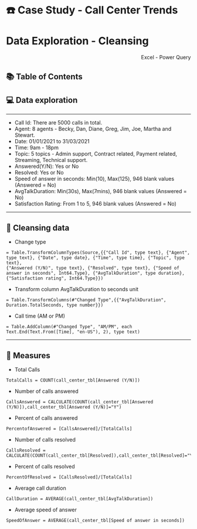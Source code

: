 # :telephone:  Case Study - Call Center Trends
# Data Exploration - Cleansing

<p align="right"> Excel - Power Query</p>

## :books: Table of Contents <!-- omit in toc -->


## 💻 Data exploration

---
- Call Id: There are 5000 calls in total.
- Agent: 8 agents - Becky, Dan, Diane, Greg, Jim, Joe, Martha and Stewart.
- Date: 01/01/2021 to 31/03/2021
- Time: 9am - 18pm
- Topic: 5 topics - Admin support, Contract related, Payment related, Streaming, Technical support.
- Answered(Y/N): Yes or No
- Resolved: Yes or No
- Speed of answer in seconds: Min(10), Max(125), 946 blank values (Answered = No)
- AvgTalkDuration: Min(30s), Max(7mins), 946 blank values (Answered = No)
- Satisfaction Rating: From 1 to 5, 946 blank values (Answered = No)

---
## 🧽 Cleansing data

- Change type 
```
= Table.TransformColumnTypes(Source,{{"Call Id", type text}, {"Agent", type text}, {"Date", type date}, {"Time", type time}, {"Topic", type text}, 
{"Answered (Y/N)", type text}, {"Resolved", type text}, {"Speed of answer in seconds", Int64.Type}, {"AvgTalkDuration", type duration}, 
{"Satisfaction rating", Int64.Type}})
```
- Transform column AvgTalkDuration to seconds unit
```
= Table.TransformColumns(#"Changed Type",{{"AvgTalkDuration", Duration.TotalSeconds, type number}})
```
- Call time (AM or PM) 
```
= Table.AddColumn(#"Changed Type", "AM/PM", each Text.End(Text.From([Time], "en-US"), 2), type text)
```

---
## 🧮 Measures

- Total Calls
```
TotalCalls = COUNT(call_center_tbl[Answered (Y/N)])
```
- Number of calls answered
```
CallsAnswered = CALCULATE(COUNT(call_center_tbl[Answered (Y/N)]),call_center_tbl[Answered (Y/N)]="Y")
```
- Percent of calls answered
```
PercentofAnswered = [CallsAnswered]/[TotalCalls]
```
- Number of calls resolved
```
CallsResolved = CALCULATE(COUNT(call_center_tbl[Resolved]),call_center_tbl[Resolved]="Y")
```
- Percent of calls resolved
```
PercentOfResolved = [CallsResolved]/[TotalCalls]
```
- Average call duration
```
CallDuration = AVERAGE(call_center_tbl[AvgTalkDuration])
```
- Average speed of answer
```
SpeedOfAnswer = AVERAGE(call_center_tbl[Speed of answer in seconds])
```


